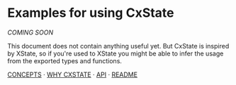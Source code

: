 # Examples for using CxState

*COMING SOON*

This document does not contain anything useful yet. But CxState is inspired by XState, so if you're used to XState you might be able to infer the usage from the exported types and functions.

[CONCEPTS](CONCEPTS.md) · [WHY CXSTATE](WHY-CXSTATE.md) · [API](docs) · [README](README.md)
